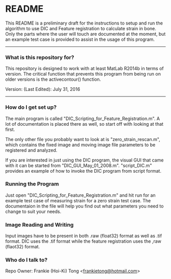 # README #

This README is a preliminary draft for the instructions to setup and run the algorithm to use DIC and Feature registration to calculate strain in bone. Only the parts where the user will touch are documented at the moment, but an example test case is provided to assist in the usage of this program.

-----------------------

### What is this repository for? ###

This repository is designed to work with at least MatLab R2014b in terms of version. The critical function that prevents this program from being run on older versions is the activecontour() function.

Version: (Last Edited): July 31, 2016

-----------------------

### How do I get set up? ###

The main program is called "DIC_Scripting_for_Feature_Registration.m". A lot of documentation is placed there as well, so start off with looking at that first.

The only other file you probably want to look at is "zero_strain_rescan.m", which contains the fixed image and moving image file parameters to be registered and analyzed.

If you are interested in just using the DIC program, the visual GUI that came with it can be started from "DIC_GUI_May_01_2008.m". "script_DIC.m" provides an example of how to invoke the DIC program from script format.

### Running the Program ###

Just open "DIC_Scripting_for_Feature_Registration.m" and hit run for an example test case of measuring strain for a zero strain test case. The documentaion in the file will help you find out what parameters you need to change to suit your needs.

### Image Reading and Writing ###

Input images have to be present in both .raw (float32) format as well as .tif format. DIC uses the .tif format while the feature registration uses the ,raw (flaot32) format.

### Who do I talk to? ###
Repo Owner: Frankie (Hoi-Ki) Tong <frankietong@hotmail.com\>